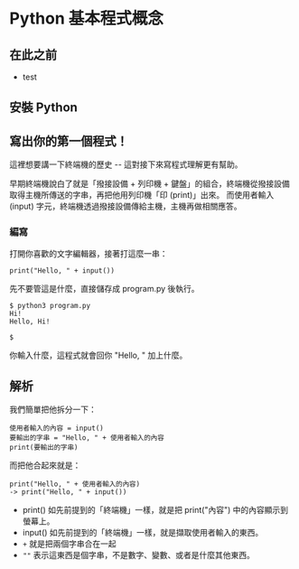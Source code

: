 # Python 基本程式概念
## 在此之前
- test

## 安裝 Python


## 寫出你的第一個程式！


這裡想要講一下終端機的歷史 -- 這對接下來寫程式理解更有幫助。

早期終端機說白了就是「撥接設備 + 列印機 + 鍵盤」的組合，終端機從撥接設備取得主機所傳送的字串，再把他用列印機「印 (print)」出來。
而使用者輸入 (input) 字元，終端機透過撥接設備傳給主機，主機再做相關應答。

### 編寫
打開你喜歡的文字編輯器，接著打這麼一串：

    print("Hello, " + input())
    
先不要管這是什麼，直接儲存成 program.py 後執行。

    $ python3 program.py
    Hi!
    Hello, Hi!
    
    $

你輸入什麼，這程式就會回你 "Hello, " 加上什麼。

## 解析
我們簡單把他拆分一下：

    使用者輸入的內容 = input()
    要輸出的字串 = "Hello, " + 使用者輸入的內容
    print(要輸出的字串)
    
而把他合起來就是：

    print("Hello, " + 使用者輸入的內容)
    -> print("Hello, " + input())
    
- print() 如先前提到的「終端機」一樣，就是把 print("內容") 中的內容顯示到螢幕上。
- input() 如先前提到的「終端機」一樣，就是擷取使用者輸入的東西。
- `+` 就是把兩個字串合在一起
- `""` 表示這東西是個字串，不是數字、變數、或者是什麼其他東西。


